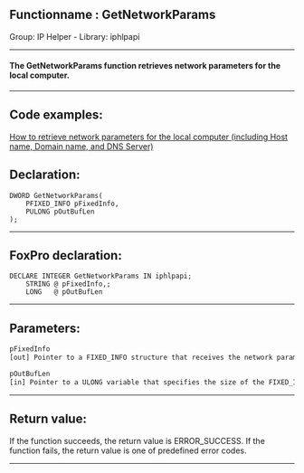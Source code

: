 <link rel="stylesheet" type="text/css" href="../../css/win32api.css">  
<link rel="stylesheet" href="https://cdnjs.cloudflare.com/ajax/libs/font-awesome/4.7.0/css/font-awesome.min.css">

## Functionname : GetNetworkParams
Group: IP Helper - Library: iphlpapi    
***  


#### The GetNetworkParams function retrieves network parameters for the local computer.
***  


## Code examples:
[How to retrieve network parameters for the local computer (including Host name, Domain name, and DNS Server)](../../samples/sample_348.md)  

## Declaration:
```foxpro  
DWORD GetNetworkParams(
	PFIXED_INFO pFixedInfo,
	PULONG pOutBufLen
);  
```  
***  


## FoxPro declaration:
```foxpro  
DECLARE INTEGER GetNetworkParams IN iphlpapi;
	STRING @ pFixedInfo,;
	LONG   @ pOutBufLen  
```  
***  


## Parameters:
```txt  
pFixedInfo
[out] Pointer to a FIXED_INFO structure that receives the network parameters for the local computer.

pOutBufLen
[in] Pointer to a ULONG variable that specifies the size of the FIXED_INFO structure.  
```  
***  


## Return value:
If the function succeeds, the return value is ERROR_SUCCESS. If the function fails, the return value is one of predefined error codes.
  
***  

